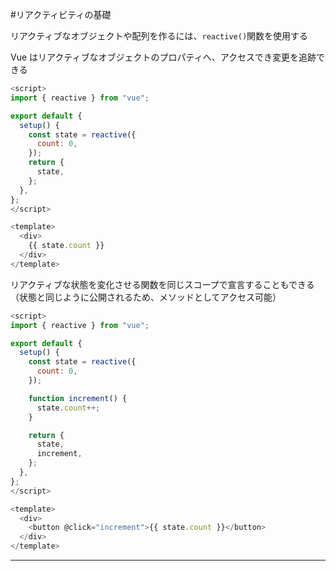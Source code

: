 #リアクティビティの基礎

リアクティブなオブジェクトや配列を作るには、`reactive()`関数を使用する

Vue はリアクティブなオブジェクトのプロパティへ、アクセスでき変更を追跡できる

```js
<script>
import { reactive } from "vue";

export default {
  setup() {
    const state = reactive({
      count: 0,
    });
    return {
      state,
    };
  },
};
</script>

<template>
  <div>
    {{ state.count }}
  </div>
</template>
```

リアクティブな状態を変化させる関数を同じスコープで宣言することもできる（状態と同じように公開されるため、メソッドとしてアクセス可能）

```js
<script>
import { reactive } from "vue";

export default {
  setup() {
    const state = reactive({
      count: 0,
    });

    function increment() {
      state.count++;
    }

    return {
      state,
      increment,
    };
  },
};
</script>

<template>
  <div>
    <button @click="increment">{{ state.count }}</button>
  </div>
</template>
```

---

## <script setup>

`setup()`関数を使って手動で状態やメソッドを取り扱うと冗長化する恐れがある

SFC を利用する場合は`<script setup>`を使用する事で大幅に簡略化することができる

```
<script setup>
import { reactive } from "vue";

const state = reactive({
  count: 0,
});

function increment() {
  state.count++;
}
</script>

<template>
  <button @click="increment">
    {{ state.count }}
  </button>
</template>
```

トップレベルのインポートと、`<script setup>`で宣言された変数は、同じコンポーネントのテンプレートで自動的に利用できるようになる

---

## DOM 更新のタイミング

リアクティブな状態を変化させると、DOM は自動的に更新されるが、その更新は同期的ではない

Vue は更新サイクルの next tick まで更新をバッファリングし、どれだけ状態を変化させても 1 度だけ更新されることを保証してくれる

状態が変化されたあとの DOM 更新を待つため、`nextTick()`というグローバル API を利用できる

## ディープなリアクティビティ―

Vue では、状態はデフォルトでリアクティビティである

入れ子になっている配列やオブジェクトが変化された場合も変更が検出される

```js
<script setup>
import { reactive } from "vue";

const obj = reactive({
  nested: {
    count: 0,
  },
  arr: ["foo", "bar"],
});

function mutateDeeply() {
  obj.nested.count++;
  obj.arr.push("baz");
}
</script>

<template>
  <button @click="mutateDeeply">{{ obj.arr }}</button>
</template>

```

---

## リアクティブプロキシと独自

`reactive()`関数を使用する上で注意すべきなのは、`reactive()`関数の戻り値が元のオブジェクトのプロキシである（つまり、元のオブジェクトと等しくない）ということである

元のオブジェクトがリアクティブになるのではなく、元のオブジェクトのプロキシがリアクティブになるということなので、元のオブジェクトを変更しても DOM の更新は行われない

```vue
<script setup>
import { reactive } from "vue";

const rawObject = {
  count: 0,
};
const proxyObject = reactive(rawObject);
</script>

<template>
  <div>{{ proxyObject === rawObject ? "same" : "not same" }}</div>
</template>
```

また、元のオブジェクトのプロキシに対して改めて`reactive()`関数を呼び出すと、元のプロキシと等しいプロキシが返される

```vue
<script setup>
import { reactive } from "vue";

const rawObj = {
  count: 0,
};
const proxyObj = reactive(rawObj);
</script>

<template>
  <div>
    proxyObj and rawObj are
    {{ proxyObj === rawObj ? "same" : "not same" }}
  </div>
  <div>
    reactive(proxyObj) and proxyObj are
    {{ reactive(proxyObj) === proxyObj ? "same" : "not same" }}
  </div>
</template>
```

上記のルールはネストされたオブジェクトにも適用されるものである

---

## `reactive()`の制限

`reactive()`API には２つの制限がある

- オブジェクト型（オブジェクト、配列、map()や set()などのコレクション型）を引数に持つが、プリミティブ型は引数に持てない

- リアクティビティ追跡はプロパティへのアクセスで行われるため、引数に持ったオブジェクト型のアドレスを一定に保つ必要がある（例えば再代入したり、プロパティの値を他の変数に代入したりするとリアクティブなつながりがなくなる）

```vue
<script setup>
import { reactive } from "vue";

// 上書きされる恐れがあるので、constを使う
let state = reactive({
  count: 0,
});

function increment() {
  state.count++;
}

function overwriteReactive() {
  state = reactive({
    count: 1,
  });
}

let n = state.count;
function incrementN(n) {
  return n++;
}

function addone(number) {
  return number++;
}
</script>

<template>
  <div>
    <p>リアクティブなオブジェクトを置き換えたとき</p>
    <button @click="increment">Click count: {{ state.count }}</button>
    <button @click="overwriteReactive">Overwrite</button>
  </div>
  <div>
    <p>リアクティブなオブジェクトのプロパティの扱い</p>
    <p>Current state.count: {{ state.count }}</p>
    <button @click="incrementN(n)">increment n</button>
    <button @click="addone(state.count)">function argment</button>
  </div>
</template>
```

---

## `ref()`と共に使うリアクティブな変数

Vue は`reactive()`の制限に対処するため、`ref()`という関数を用意している

`ref()`を用いることで、任意の値の型を保持できるリアクティブな refs を作成できる

`ref()`は引数を（プリミティブ型も可能！）受け取り、それを`.value`プロパティを持つ ref オブジェクトにラップして返す

リアクティブなオブジェクトのプロパティと同様に、`ref()`の`.value`プロパティはリアクティブになる

つまり、`ref()`を使うと、任意の値への参照を作り、リアクティビティを失わずにポインタを受け渡すことができる

```vue
<script setup>
import { ref } from "vue";

const count = ref(0);

function increment() {
  count.value++;
  console.log(count.value);
}
</script>

<template>
  <button @click="increment">Click me</button>
</template>
```

また、引数としてオブジェクト型の値を代入する場合も、オブジェクト全体をリアクティブにすることができる

また、`ref()`で生成されたオブジェクト（ref()の返り値）を他の関数に渡したり、オブジェクトから分解したりしても、リアクティビティは保持されたままである

_ここが`reactive()`との大きな違い_

```vue
<script setup>
import { ref } from "vue";

const objRef = ref({
  count: 0,
});

function increment() {
  objRef.value.count++;
}

function overwriteObjRef() {
  objRef.value = {
    count: 0,
  };
}
</script>

<template>
  <div>
    <p>refの返り値であるオブジェクトの.valueを書き換える</p>
    <span>Current count: {{ objRef }}</span>
    <button @click="increment">Add one</button>
    <button @click="overwriteObjRef">Caution! Overwrite!</button>
  </div>
</template>
```

## テンプレートでの Ref の挙動

ref がテンプレートのトップレベルプロパティとしてアクセスされた場合、それらは自動的にアンラップされる

そのため、`.value`を使用する必要はない

アンラップは、ref がテンプレートに描画されるコンテキスト上のトップレベルのプロパティ（ネストされていない状態）である場合のみ適用される

```vue
<script setup>
import { ref } from "vue";

const obj = {
  foo: ref(0),
};

const { foo } = obj;
</script>

<template>
  <div>
    <p>refの挙動</p>
    <p>const obj = { foo: ref(0) };</p>
    <p>obj.foo + 1 = {{ obj.foo + 1 }}</p>
    <p>obj.foo.value + 1 = {{ obj.foo.value + 1 }}</p>
    <hr />
    <p>const { foo } = obj;</p>
    <p>foo + 1 = {{ foo + 1 }}</p>
  </div>
</template>
```

---

## リアクティブなオブジェクトにおける Ref のアンラッピング

`reactive()`関数で生成されたオブジェクトのプロパティとして`ref()`でさらにオブジェクトを生成する

そのオブジェクトにアクセスしたり変化させたりすると、自動的にアンラップされる

また、ref から生成された既存のプロパティに、新しい ref が割り当てられた場合、上書きされる

```vue
<script setup>
import { reactive, ref } from "vue";

const count = ref(0);
const state = reactive({
  count,
});

console.log(count.value);

function increment() {
  state.count++;
}

function overwriteRef() {
  const otherCount = ref(5);
  state.count = otherCount;
}
</script>

<template>
  <p>state.count is {{ state.count }}</p>
  <p>
    execute
    <code>state.count++</code>
    <button @click="increment">Click</button>
  </p>
  <p>now, count.value (count) is {{ count }}</p>
  <p>
    execute <code>state.count = otherCount</code
    ><button @click="overwriteRef">Click</button>
  </p>
  <p>now, count.value is {{ count }}</p>
</template>
```

---
